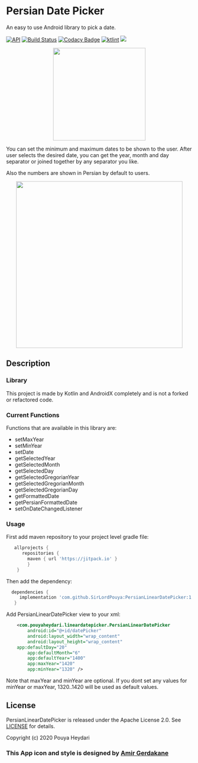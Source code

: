 # Persian Date Picker
An easy to use Android library to pick a date.

[![API](https://img.shields.io/badge/API-16%2B-brightgreen.svg?style=flat)](https://android-arsenal.com/api?level=16)
[![Build Status](https://travis-ci.org/SirLordPouya/PersianLinearDatePicker.svg?branch=master)](https://travis-ci.org/SirLordPouya/PersianLinearDatePicker)
[![Codacy Badge](https://api.codacy.com/project/badge/Grade/7e8f094fd77044b5b26bc6c157bfbbc3)](https://www.codacy.com/manual/SirLordPouya/AndroidAppUpdater?utm_source=github.com&amp;utm_medium=referral&amp;utm_content=SirLordPouya/AndroidAppUpdater&amp;utm_campaign=Badge_Grade)
[![ktlint](https://img.shields.io/badge/code%20style-%E2%9D%A4-FF4081.svg)](https://ktlint.github.io/)
[![](https://jitpack.io/v/SirLordPouya/PersianLinearDatePicker.svg)](https://jitpack.io/#SirLordPouya/PersianLinearDatePicker)

<p align="center">
<img src="https://github.com/SirLordPouya/PersianLinearDatePicker/blob/master/shots/icon.png" width="250">
</p>

You can set the minimum and maximum dates to be shown to the user. After user selects the desired date,
you can get the year, month and day separator or joined together by any separator you like.

Also the numbers are shown in Persian by default to users.

<p align="center">
<img src="https://github.com/SirLordPouya/PersianLinearDatePicker/blob/master/shots/Screenshot_3.png" width="450">
</p>

## Description

### Library

This project is made by Kotlin and AndroidX completely and is not a forked or refactored code.

### Current Functions

Functions that are available in this library are:

*   setMaxYear
*   setMinYear
*   setDate
*   getSelectedYear
*   getSelectedMonth
*   getSelectedDay
*   getSelectedGregorianYear
*   getSelectedGregorianMonth
*   getSelectedGregorianDay
*   getFormattedDate
*   getPersianFormattedDate
*   setOnDateChangedListener

### Usage

First add maven repository to your project level gradle file:

```groovy
   allprojects {
      repositories {
		maven { url 'https://jitpack.io' }
		}
	}
 ```
 Then add the dependency:
 
 ```groovy
   dependencies {
	  implementation 'com.github.SirLordPouya:PersianLinearDatePicker:1.2.0'
	}
  ```

Add PersianLinearDatePicker view to your xml:

```xml
    <com.pouyaheydari.lineardatepicker.PersianLinearDatePicker
        android:id="@+id/datePicker"
        android:layout_width="wrap_content"
        android:layout_height="wrap_content"
	app:defaultDay="20"
        app:defaultMonth="6"
        app:defaultYear="1400"
        app:maxYear="1420"
        app:minYear="1320" />
```
Note that maxYear and minYear are optional. If you dont set any values for minYear or maxYear,
1320..1420 will be used as default values.


## License

PersianLinearDatePicker is released under the Apache License 2.0. See [LICENSE](https://github.com/SirLordPouya/PersianLinearDatePicker/blob/master/LICENSE.md) for details.

Copyright (c) 2020 Pouya Heydari

### <div>This App icon and style is designed by <a href="https://dribbble.com/Amirgk" title="Amir Gerdakane">Amir Gerdakane</a>
